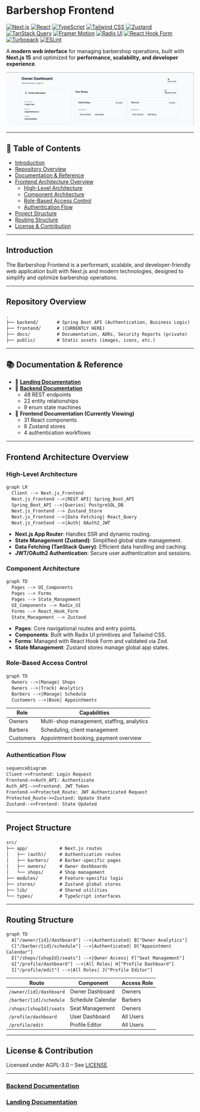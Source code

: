 # Barbershop Frontend

[![Next.js](https://img.shields.io/badge/Next.js-15-000000?logo=next.js)](https://nextjs.org/) [![React](https://img.shields.io/badge/React-19-61DAFB?logo=react)](https://react.dev) [![TypeScript](https://img.shields.io/badge/TypeScript-5-3178C6?logo=typescript)](https://www.typescriptlang.org/) [![Tailwind CSS](https://img.shields.io/badge/Tailwind_CSS-3.4-06B6D4?logo=tailwindcss)](https://tailwindcss.com) [![Zustand](https://img.shields.io/badge/State_Management-Zustand_5-2A2A2A)](https://zustand-demo.pmnd.rs/) [![TanStack Query](https://img.shields.io/badge/Data_Fetching-React_Query_5-FF4154)](https://tanstack.com/query) [![Framer Motion](https://img.shields.io/badge/Animations-Framer_Motion_12-0055FF)](https://www.framer.com/motion/) [![Radix UI](https://img.shields.io/badge/Components-Radix_UI-161618)](https://www.radix-ui.com/) [![React Hook Form](https://img.shields.io/badge/Forms-React_Hook_Form_7-EC5990)](https://react-hook-form.com/) [![Turbopack](https://img.shields.io/badge/Bundler-Turbopack_✓-000000)](https://turbo.build/pack) [![ESLint](https://img.shields.io/badge/Linting-ESLint_9-4B32C3?logo=eslint)](https://eslint.org)

A **modern web interface** for managing barbershop operations, built with **Next.js 15** and optimized for **performance, scalability, and developer experience**.

![alt text](../public/frontend-img/owner-dashboard.png)

---

## 📖 Table of Contents

- [Introduction](#introduction)
- [Repository Overview](#repository-overview)
- [Documentation & Reference](#documentation--reference)
- [Frontend Architecture Overview](#frontend-architecture-overview)
  - [High-Level Architecture](#high-level-architecture)
  - [Component Architecture](#component-architecture)
  - [Role-Based Access Control](#role-based-access-control)
  - [Authentication Flow](#authentication-flow)
- [Project Structure](#project-structure)
- [Routing Structure](#routing-structure)
- [License & Contribution](#license--contribution)

---

## Introduction

The Barbershop Frontend is a performant, scalable, and developer-friendly web application built with Next.js and modern technologies, designed to simplify and optimize barbershop operations.

---

## Repository Overview

```
.
├── backend/       # Spring Boot API (Authentication, Business Logic)
├── frontend/      # (CURRENTLY HERE)
├── docs/          # Documentation, ADRs, Security Reports (private)
├── public/        # Static assets (images, icons, etc.)
```

---

## 📚 Documentation & Reference

- 📌 **[Landing Documentation](../README.md)**
- 📌 **[Backend Documentation](../backend/README.md)**
  - 48 REST endpoints
  - 22 entity relationships
  - 9 enum state machines
- 📌 **Frontend Documentation (Currently Viewing)**
  - 31 React components
  - 8 Zustand stores
  - 4 authentication workflows

---

## Frontend Architecture Overview

### High-Level Architecture

```mermaid
graph LR
  Client --> Next.js_Frontend
  Next.js_Frontend -->|REST API| Spring_Boot_API
  Spring_Boot_API -->|Queries| PostgreSQL_DB
  Next.js_Frontend --> Zustand_Store
  Next.js_Frontend -->|Data Fetching| React_Query
  Next.js_Frontend -->|Auth| OAuth2_JWT
```

- **Next.js App Router**: Handles SSR and dynamic routing.
- **State Management (Zustand)**: Simplified global state management.
- **Data Fetching (TanStack Query)**: Efficient data handling and caching.
- **JWT/OAuth2 Authentication**: Secure user authentication and sessions.

### Component Architecture

```mermaid
graph TD
  Pages --> UI_Components
  Pages --> Forms
  Pages --> State_Management
  UI_Components --> Radix_UI
  Forms --> React_Hook_Form
  State_Management --> Zustand
```

- **Pages**: Core navigational routes and entry points.
- **Components**: Built with Radix UI primitives and Tailwind CSS.
- **Forms**: Managed with React Hook Form and validated via Zod.
- **State Management**: Zustand stores manage global app states.

### Role-Based Access Control

```mermaid
graph TD
  Owners -->|Manage| Shops
  Owners -->|Track| Analytics
  Barbers -->|Manage| Schedule
  Customers -->|Book| Appointments
```

| Role      | Capabilities                               |
| --------- | ------------------------------------------ |
| Owners    | Multi-shop management, staffing, analytics |
| Barbers   | Scheduling, client management              |
| Customers | Appointment booking, payment overview      |

### Authentication Flow

```mermaid
sequenceDiagram
Client->>Frontend: Login Request
Frontend->>Auth_API: Authenticate
Auth_API-->>Frontend: JWT Token
Frontend->>Protected_Route: JWT Authenticated Request
Protected_Route->>Zustand: Update State
Zustand-->>Frontend: State Updated
```

---

## Project Structure

```
src/
├── app/            # Next.js routes
│   ├── (auth)/     # Authentication routes
│   ├── barbers/    # Barber-specific pages
│   ├── owners/     # Owner dashboards
│   └── shops/      # Shop management
├── modules/        # Feature-specific logic
├── stores/         # Zustand global stores
├── lib/            # Shared utilities
└── types/          # TypeScript interfaces
```

---

## Routing Structure

```mermaid
graph TD
  A["/owner/{id}/dashboard"] -->|Authenticated| B["Owner Analytics"]
  C["/barber/{id}/schedule"] -->|Authenticated| D["Appointment Calendar"]
  E["/shops/{shopId}/seats"] -->|Owner Access| F["Seat Management"]
  G["/profile/dashboard"] -->|All Roles| H["Profile Dashboard"]
  I["/profile/edit"] -->|All Roles| J["Profile Editor"]
```

| Route                   | Component         | Access Role |
| ----------------------- | ----------------- | ----------- |
| `/owner/[id]/dashboard` | Owner Dashboard   | Owners      |
| `/barber/[id]/schedule` | Schedule Calendar | Barbers     |
| `/shops/[shopId]/seats` | Seat Management   | Owners      |
| `/profile/dashboard`    | User Dashboard    | All Users   |
| `/profile/edit`         | Profile Editor    | All Users   |

---

## License & Contribution

Licensed under AGPL-3.0 – See [LICENSE](LICENSE).

---

### [Backend Documentation](../backend/README.md)

### [Landing Documentation](../README.md)
